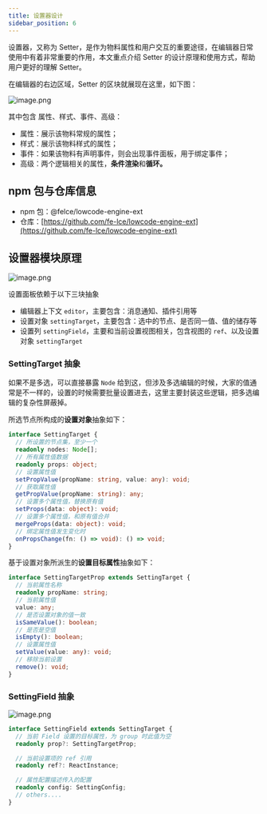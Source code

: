 ```yaml
---
title: 设置器设计
sidebar_position: 6
---
```


设置器，又称为 Setter，是作为物料属性和用户交互的重要途径，在编辑器日常使用中有着非常重要的作用，本文重点介绍 Setter 的设计原理和使用方式，帮助用户更好的理解 Setter。

在编辑器的右边区域，Setter 的区块就展现在这里，如下图：

![image.png](https://img.alicdn.com/imgextra/i4/O1CN01qEjjoQ24QNkD42wzl_!!6000000007385-2-tps-3836-1730.png)

其中包含 属性、样式、事件、高级：

- 属性：展示该物料常规的属性；
- 样式：展示该物料样式的属性；
- 事件：如果该物料有声明事件，则会出现事件面板，用于绑定事件；
- 高级：两个逻辑相关的属性，**条件渲染**和**循环。**

## npm 包与仓库信息

- npm 包：@felce/lowcode-engine-ext
- 仓库：[https://github.com/fe-lce/lowcode-engine-ext](https://github.com/fe-lce/lowcode-engine-ext)

## 设置器模块原理

![image.png](https://img.alicdn.com/imgextra/i2/O1CN01EAmitQ1U5TUws63AV_!!6000000002466-2-tps-1534-964.png)

设置面板依赖于以下三块抽象

- 编辑器上下文 `editor`，主要包含：消息通知、插件引用等
- 设置对象 `settingTarget`，主要包含：选中的节点、是否同一值、值的储存等
- 设置列 `settingField`，主要和当前设置视图相关，包含视图的 `ref`、以及设置对象 `settingTarget`

### SettingTarget 抽象

如果不是多选，可以直接暴露 `Node` 给到这，但涉及多选编辑的时候，大家的值通常是不一样的，设置的时候需要批量设置进去，这里主要封装这些逻辑，把多选编辑的复杂性屏蔽掉。

所选节点所构成的**设置对象**抽象如下：

```typescript
interface SettingTarget {
  // 所设置的节点集，至少一个
  readonly nodes: Node[];
  // 所有属性值数据
  readonly props: object;
  // 设置属性值
  setPropValue(propName: string, value: any): void;
  // 获取属性值
  getPropValue(propName: string): any;
  // 设置多个属性值，替换原有值
  setProps(data: object): void;
  // 设置多个属性值，和原有值合并
  mergeProps(data: object): void;
  // 绑定属性值发生变化时
  onPropsChange(fn: () => void): () => void;
}
```

基于设置对象所派生的**设置目标属性**抽象如下：

```typescript
interface SettingTargetProp extends SettingTarget {
  // 当前属性名称
  readonly propName: string;
  // 当前属性值
  value: any;
  // 是否设置对象的值一致
  isSameValue(): boolean;
  // 是否是空值
  isEmpty(): boolean;
  // 设置属性值
  setValue(value: any): void;
  // 移除当前设置
  remove(): void;
}
```

### SettingField 抽象

![image.png](https://img.alicdn.com/imgextra/i2/O1CN01D855j01j8sg9GdtJr_!!6000000004504-2-tps-2022-402.png)

```typescript
interface SettingField extends SettingTarget {
  // 当前 Field 设置的目标属性，为 group 时此值为空
  readonly prop?: SettingTargetProp;

  // 当前设置项的 ref 引用
  readonly ref?: ReactInstance;

  // 属性配置描述传入的配置
  readonly config: SettingConfig;
  // others....
}
```
